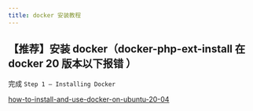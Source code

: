 ```yaml
---
title: docker 安装教程 
---
```


## 【推荐】安装 docker（docker-php-ext-install 在 docker 20 版本以下报错 ）

完成 `Step 1 — Installing Docker`

[how-to-install-and-use-docker-on-ubuntu-20-04](https://www.digitalocean.com/community/tutorials/how-to-install-and-use-docker-on-ubuntu-20-04)